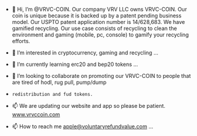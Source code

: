 - 👋 Hi, I’m @VRVC-COIN. Our company VRV LLC owns VRVC-COIN. Our coin is unique because it is backed up by a patent pending business model. Our USPTO patent application number is 14/628,683.  We have gamified recycling. Our use case consists of recycling to clean the environment and gaming (mobile, pc, console) to gamify your recycling efforts.


- 👀 I’m interested in cryptocurrency, gaming and recycling ...
- 🌱 I’m currently learning erc20 and bep20 tokens ...
- 💞️ I’m looking to collaborate on promoting our VRVC-COIN to people that are tired of hodl, rug pull, pump/dump
-     redistribution and fud tokens.
- 📫 We are updating our website and app so please be patient. www.vrvccoin.com
- 📫 How to reach me apple@voluntaryrefundvalue.com ...

<!---
VRVC-COIN/VRVC-COIN is a gamified recycling coin. No hodl, no pump and dump, no redistribution, no fud.
Just skills! VRVC is a competitive coin for gamers and recycling enthusiasts!
--->



<!---
Our repository will contain the following..
--->
